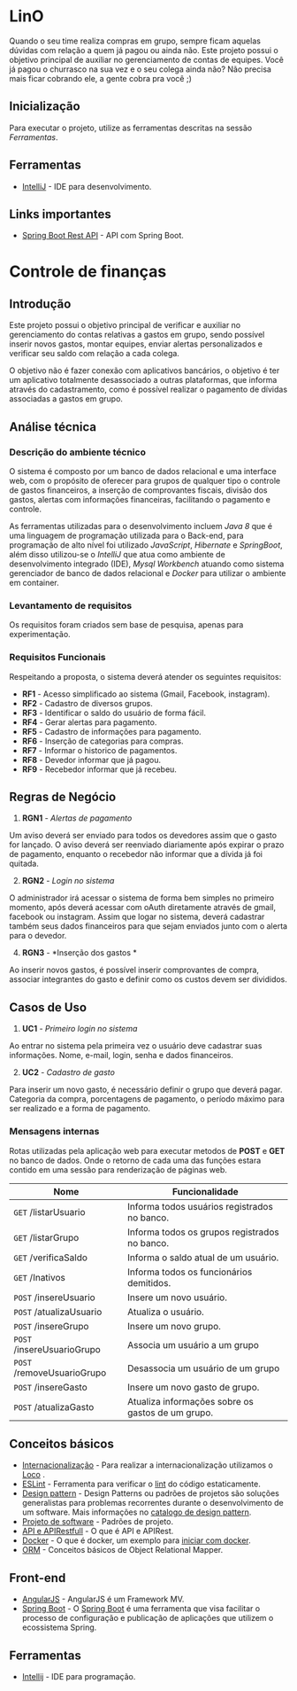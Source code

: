 # LinO

Quando o seu time realiza compras em grupo, sempre ficam aquelas dúvidas com relação a quem já pagou ou ainda não. Este projeto possui o objetivo principal de auxiliar no gerenciamento de contas de equipes. Você já pagou o churrasco na sua vez e o seu colega ainda não? Não precisa mais ficar cobrando ele, a gente cobra pra você ;)

## Inicialização
Para executar o projeto, utilize as ferramentas descritas na sessão *Ferramentas*.

## Ferramentas
* [IntelliJ](https://www.jetbrains.com/idea/) - IDE para desenvolvimento.

## Links importantes
* [Spring Boot Rest API](https://medium.com/better-programming/building-a-spring-boot-rest-api-a-php-developers-view-part-i-6add2e794646) -  API com Spring Boot.

# Controle de finanças

## Introdução

Este projeto possui o objetivo principal de verificar e auxiliar no gerenciamento do contas relativas a gastos em grupo, sendo possível inserir novos gastos, montar equipes, enviar alertas personalizados e verificar seu saldo com relação a cada colega. 

O objetivo não é fazer conexão com aplicativos bancários, o objetivo é ter um aplicativo totalmente desassociado a outras plataformas, que informa através do cadastramento, como é possível realizar o pagamento de dívidas associadas a gastos em grupo.

## Análise técnica

### Descrição do ambiente técnico

O sistema é composto por um banco de dados relacional e uma interface web, com o propósito de oferecer para grupos de qualquer tipo o controle de gastos financeiros, a inserção de comprovantes fiscais, divisão dos gastos, alertas com informações financeiras, facilitando o pagamento e controle.

As ferramentas utilizadas para o desenvolvimento incluem *Java 8* que é uma linguagem de programação utilizada para o Back-end, para programação de alto nível foi utilizado *JavaScript*, *Hibernate* e *SpringBoot*, além disso utilizou-se o *IntelliJ* que atua como ambiente de desenvolvimento integrado (IDE), *Mysql Workbench* atuando como sistema gerenciador de banco de dados relacional e *Docker* para utilizar o ambiente em container.

### Levantamento de requisitos  
Os requisitos foram criados sem base de pesquisa, apenas para experimentação.

### Requisitos Funcionais
Respeitando a proposta, o sistema deverá atender os seguintes requisitos:

* **RF1** - Acesso simplificado ao sistema (Gmail, Facebook, instagram).
* **RF2** - Cadastro de diversos grupos.
* **RF3** - Identificar o saldo do usuário de forma fácil.
* **RF4** - Gerar alertas para pagamento.
* **RF5** - Cadastro de informações para pagamento.
* **RF6** - Inserção de categorias para compras.
* **RF7** - Informar o historico de pagamentos.
* **RF8** - Devedor informar que já pagou.
* **RF9** - Recebedor informar que já recebeu.

## Regras de Negócio

1. **RGN1** - *Alertas de pagamento*

Um aviso deverá ser enviado para todos os devedores assim que o gasto for lançado. O aviso deverá ser reenviado diariamente  após expirar o prazo de pagamento, enquanto o recebedor não informar que a dívida já foi quitada.

2. **RGN2** - *Login no sistema*

O administrador irá acessar o sistema de forma bem simples no primeiro momento, após deverá acessar com oAuth diretamente através de gmail, facebook ou instagram. Assim que logar no sistema, deverá cadastrar também seus dados financeiros para que sejam enviados junto com o alerta para o devedor.

4. **RGN3** - *Inserção dos gastos *

Ao inserir novos gastos, é possível inserir comprovantes de compra, associar integrantes do gasto e definir como os custos devem ser divididos.

## Casos de Uso

1. **UC1** - *Primeiro login no sistema*

Ao entrar no sistema pela primeira vez o usuário deve cadastrar suas informações.
Nome, e-mail, login, senha e dados financeiros.

2. **UC2** - *Cadastro de gasto*

Para inserir um novo gasto, é necessário definir o grupo que deverá pagar.
Categoria da compra, porcentagens de pagamento, o período máximo para ser realizado e a forma de pagamento.

### Mensagens internas

Rotas utilizadas pela aplicação web para executar metodos de **POST** e **GET** no banco de dados. Onde o retorno de cada uma das funções estara contido em uma sessão para renderização de páginas web.

| Nome | Funcionalidade|
|------|--------------|
|```GET``` /listarUsuario|Informa todos usuários registrados no banco.|
|```GET``` /listarGrupo|Informa todos os grupos registrados no banco.|
|```GET``` /verificaSaldo|Informa o saldo atual de um usuário.|
|```GET``` /Inativos|Informa todos os funcionários demitidos.|
|```POST``` /insereUsuario|Insere um novo usuário.|
|```POST``` /atualizaUsuario|Atualiza o usuário.|
|```POST``` /insereGrupo|Insere um novo grupo.|
|```POST``` /insereUsuarioGrupo|Associa um usuário a um grupo|
|```POST``` /removeUsuarioGrupo|Desassocia um usuário de um grupo|
|```POST``` /insereGasto|Insere um novo gasto de grupo.|
|```POST``` /atualizaGasto|Atualiza informações sobre os gastos de um grupo.|

## Conceitos básicos
* [Internacionalização](https://www.w3.org/International/questions/qa-i18n) - Para realizar a internacionalização utilizamos o [Loco](https://localise.biz/nado/agile-promoter-html#!l=57646) .
* [ESLint](https://eslint.org/) - Ferramenta para verificar o [lint](https://medium.com/emanuelg-blog/escolha-automatizar-eslint-6077128a3efe) do código estaticamente.
* [Design pattern](https://www.opus-software.com.br/design-patterns/) - Design Patterns ou padrões de projetos são soluções generalistas para problemas recorrentes durante o desenvolvimento de um software. Mais informações no [catalogo de design pattern](https://refactoring.guru/design-patterns). 
* [Projeto de software](https://pt.wikipedia.org/wiki/Padr%C3%A3o_de_projeto_de_software) - Padrões de projeto.
* [API e APIRestfull](https://www.freelancinggig.com/blog/2018/11/02/what-is-the-difference-between-api-and-rest-api/) - O que é API e APIRest.
* [Docker](https://www.redhat.com/pt-br/topics/containers/what-is-docker) - O que é docker, um exemplo para [iniciar com docker](https://docs.docker.com/compose/gettingstarted/).
* [ORM](https://www.devmedia.com.br/orm-object-relational-mapper/19056) - Conceitos básicos de Object Relational Mapper.

## Front-end
* [AngularJS](https://github.com/johnpapa/angular-styleguide/blob/master/a1/README.md) - AngularJS é um Framework MV. 
* [Spring Boot](https://medium.com/@oandersonbm/spring-boot-estrutura-do-c%C3%B3digo-5fafa2f39f5d) - O [Spring Boot](
https://blog.geekhunter.com.br/tudo-o-que-voce-precisa-saber-sobre-o-spring-boot/) é uma ferramenta que visa facilitar o processo de configuração e publicação de aplicações que utilizem o ecossistema Spring.


## Ferramentas
* [Intellij](https://intellij-support.jetbrains.com/hc/en-us#) - IDE para programação.
